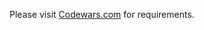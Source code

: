 Please visit [Codewars.com](https://www.codewars.com/kata/5a93754d0025e98fde000048) for requirements.

